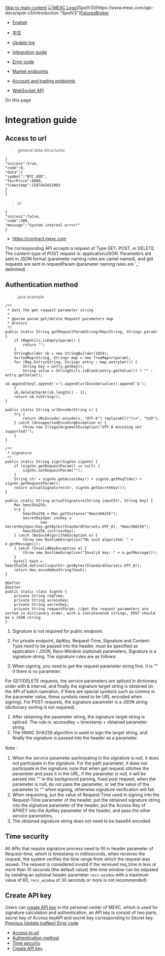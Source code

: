 [Skip to main content](https://www.mexc.com/api-docs/futures/integration-guide#__docusaurus_skipToContent_fallback "Skip to main content")
[![MEXC Logo](https://www.mexc.com/api-docs-assets/img/mexc-logo.svg)](https://www.mexc.com/ "https://www.mexc.com/")[SpotV3](https://www.mexc.com/api-docs/spot-v3/introduction "SpotV3")[Futures](https://www.mexc.com/api-docs/futures/update-log "Futures")[Broker](https://www.mexc.com/api-docs/broker/mexc-broker-introduction "Broker")
[](https://www.mexc.com/api-docs/futures/integration-guide "English")
  * [English](https://www.mexc.com/api-docs/futures/integration-guide "English")
  * [中文](https://www.mexc.com/zh-MY/api-docs/futures/integration-guide "中文")


  * [Update log](https://www.mexc.com/api-docs/futures/update-log "Update log")
  * [Integration guide](https://www.mexc.com/api-docs/futures/integration-guide "Integration guide")
  * [Error code](https://www.mexc.com/api-docs/futures/error-code "Error code")
  * [Market endpoints](https://www.mexc.com/api-docs/futures/market-endpoints "Market endpoints")
  * [Account and trading endpoints](https://www.mexc.com/api-docs/futures/account-and-trading-endpoints "Account and trading endpoints")
  * [WebSocket API](https://www.mexc.com/api-docs/futures/websocket-api "WebSocket API")


On this page
# Integration guide
## Access to url[​](https://www.mexc.com/api-docs/futures/integration-guide#access-to-url "Direct link to Access to url")
> general data structures
```
{  
"success":true,  
"code":0,  
"data":{  
"symbol":"BTC_USD",  
"fairPrice":8000,  
"timestamp":1587442022003  
}  
}  

```

> or
```
{  
"success":false,  
"code":500,  
"message":"System internal error!"  
}  

```

  * <https://contract.mexc.com>


The corresponding API accepts a request of Type GET, POST, or DELETE. The content-type of POST request is: application/JSON.
Parameters are sent in JSON format (parameter naming rules are camel named), and get requests are sent in requestParam (parameter naming rules are '_' delimited)
## Authentication method[​](https://www.mexc.com/api-docs/futures/integration-guide#authentication-method "Direct link to Authentication method")
> java example
```
/**  
 * Gets the get request parameter string  
 *  
 * @param param get/delete Request parameters map  
 * @return  
 */  
public static String getRequestParamString(Map<String, String> param) {  
    if (MapUtils.isEmpty(param)) {  
        return "";  
    }  
    StringBuilder sb = new StringBuilder(1024);  
    SortedMap<String, String> map = new TreeMap<>(param);  
    for (Map.Entry<String, String> entry : map.entrySet()) {  
        String key = entry.getKey();  
        String value = StringUtils.isBlank(entry.getValue()) ? "" : entry.getValue();  
        sb.append(key).append('=').append(urlEncode(value)).append('&');  
    }  
    sb.deleteCharAt(sb.length() - 1);  
    return sb.toString();  
}  
  
public static String urlEncode(String s) {  
    try {  
        return URLEncoder.encode(s, "UTF-8").replaceAll("\\+", "%20");  
    } catch (UnsupportedEncodingException e) {  
        throw new IllegalArgumentException("UTF-8 encoding not supported!");  
    }  
}  
  
/**  
 * signature  
 */  
public static String sign(SignVo signVo) {  
    if (signVo.getRequestParam() == null) {  
        signVo.setRequestParam("");  
    }  
    String str = signVo.getAccessKey() + signVo.getReqTime() + signVo.getRequestParam();  
    return actualSignature(str, signVo.getSecretKey());  
}  
  
public static String actualSignature(String inputStr, String key) {  
    Mac hmacSha256;  
    try {  
        hmacSha256 = Mac.getInstance("HmacSHA256");  
        SecretKeySpec secKey =  
                new SecretKeySpec(key.getBytes(StandardCharsets.UTF_8), "HmacSHA256");  
        hmacSha256.init(secKey);  
    } catch (NoSuchAlgorithmException e) {  
        throw new RuntimeException("No such algorithm: " + e.getMessage());  
    } catch (InvalidKeyException e) {  
        throw new RuntimeException("Invalid key: " + e.getMessage());  
    }  
    byte[] hash = hmacSha256.doFinal(inputStr.getBytes(StandardCharsets.UTF_8));  
    return Hex.encodeHexString(hash);  
}  
  
@Getter  
@Setter  
public static class SignVo {  
    private String reqTime;  
    private String accessKey;  
    private String secretKey;  
    private String requestParam; //get the request parameters are sorted in dictionary order, with & concatenated strings, POST should be a JSON string  
}  

```

  1. Signature is not required for public endpoint.
  2. For private endpoint, ApiKey, Request-Time, Signature and Content-Type need to be passed into the header, must be specified as application / JSON, Recv-Window (optional) parameters, Signature is a signature string. The signature rules are as follows:


  1. When signing, you need to get the request parameter string first. It is "" if there is no parameter:


For GET/DELETE requests, the service parameters are spliced in dictionary order with & interval, and finally the signature target string is obtained (in the API of batch operation, if there are special symbols such as comma in the parameter value, these symbols need to be URL encoded when signing).
For POST requests, the signature parameter is a JSON string (dictionary sorting is not required).
  1. After obtaining the parameter string, the signature target string is spliced. The rule is: accessKey + timestamp + obtained parameter string.
  2. The HMAC SHA256 algorithm is used to sign the target string, and finally the signature is passed into the header as a parameter.


Note：
  1. When the service parameter participating in the signature is null, it does not participate in the signature. For the path parameter, it does not participate in the signature; note that when get request stitches the parameter and pass it in the URL, if the parameter is null, it will be parsed into "" in the background parsing, fixed post request, when the parameter is null, do not pass the parameter, or set the value of the parameter to "" when signing, otherwise signature verification will fail.
  2. When requesting, put the value of Request-Time used in signing into the Request-Time parameter of the header, put the obtained signature string into the signature parameter of the header, put the Access Key of APIKEY into the ApiKey parameter of the header, and pass the other service parameters.
  3. The obtained signature string does not need to be base64 encoded.


## Time security[​](https://www.mexc.com/api-docs/futures/integration-guide#time-security "Direct link to Time security")
All APIs that require signature process need to fill in header parameter of Request-time, which is timestamp in milliseconds, when receives the request, the system verifies the time range from which the request was issued. The request is considered invalid if the received req_time is less or more than 10 seconds (the default value) (the time window can be adjusted by sending an optional header parameter `recv-window` with a maximum value of 60, `recv_window` of 30 seconds or more is not recommended)
## Create API key[​](https://www.mexc.com/api-docs/futures/integration-guide#create-api-key "Direct link to Create API key")
Users can [create API key](https://www.mexc.com/ucenter/openapi "create API key") in the personal center of MEXC, which is used for signature calculation and authentication, an API key is consist of two parts, secret key of Access keyAPI and secret key corresponding to Secret key.
[Previous Update log](https://www.mexc.com/api-docs/futures/update-log "PreviousUpdate log")[Next Error code](https://www.mexc.com/api-docs/futures/error-code "NextError code")
  * [Access to url](https://www.mexc.com/api-docs/futures/integration-guide#access-to-url "Access to url")
  * [Authentication method](https://www.mexc.com/api-docs/futures/integration-guide#authentication-method "Authentication method")
  * [Time security](https://www.mexc.com/api-docs/futures/integration-guide#time-security "Time security")
  * [Create API key](https://www.mexc.com/api-docs/futures/integration-guide#create-api-key "Create API key")


